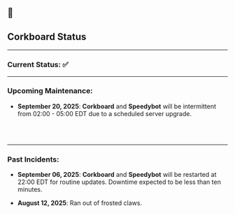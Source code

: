 ## 🐢

## Corkboard Status
----

### Current Status: ✅
<!---
Good: ✅
Maintenance: 🚧
Problem: ‼️
-->
----

### Upcoming Maintenance:
- **September 20, 2025**: **Corkboard** and **Speedybot** will be intermittent from 02:00 - 05:00 EDT due to a scheduled server upgrade.
<br/>
<br/>

----

### Past Incidents:
- **September 06, 2025**: **Corkboard** and **Speedybot** will be restarted at 22:00 EDT for routine updates. Downtime expected to be less than ten minutes.

- **August 12, 2025**: Ran out of frosted claws.
